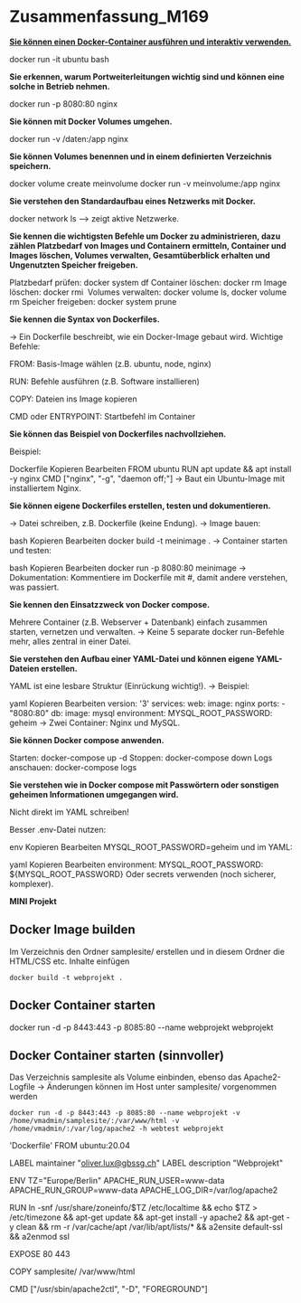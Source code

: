 # Zusammenfassung_M169

**<u>Sie können einen Docker-Container ausführen und interaktiv verwenden.</u>**

docker run -it ubuntu bash


**Sie erkennen, warum Portweiterleitungen wichtig sind und können eine solche in Betrieb nehmen.**

docker run -p 8080:80 nginx

**Sie können mit Docker Volumes umgehen.**

docker run -v /daten:/app nginx

**Sie können Volumes benennen und in einem definierten Verzeichnis speichern.**

docker volume create meinvolume
docker run -v meinvolume:/app nginx

**Sie verstehen den Standardaufbau eines Netzwerks mit Docker.**

docker network ls --> zeigt aktive Netzwerke.

**Sie kennen die wichtigsten Befehle um Docker zu administrieren, dazu zählen Platzbedarf von Images und Containern ermitteln, Container und Images löschen, Volumes verwalten, Gesamtüberblick erhalten und Ungenutzten Speicher freigeben.**

Platzbedarf prüfen: docker system df
Container löschen: docker rm <container>
Image löschen: docker rmi <image>
Volumes verwalten: docker volume ls, docker volume rm <volume>
Speicher freigeben: docker system prune

**Sie kennen die Syntax von Dockerfiles.**

→ Ein Dockerfile beschreibt, wie ein Docker-Image gebaut wird.
Wichtige Befehle:

FROM: Basis-Image wählen (z.B. ubuntu, node, nginx)

RUN: Befehle ausführen (z.B. Software installieren)

COPY: Dateien ins Image kopieren

CMD oder ENTRYPOINT: Startbefehl im Container

**Sie können das Beispiel von Dockerfiles nachvollziehen.**

Beispiel:

Dockerfile
Kopieren
Bearbeiten
FROM ubuntu
RUN apt update && apt install -y nginx
CMD ["nginx", "-g", "daemon off;"]
→ Baut ein Ubuntu-Image mit installiertem Nginx.

**Sie können eigene Dockerfiles erstellen, testen und dokumentieren.**

→ Datei schreiben, z.B. Dockerfile (keine Endung).
→ Image bauen:

bash
Kopieren
Bearbeiten
docker build -t meinimage .
→ Container starten und testen:

bash
Kopieren
Bearbeiten
docker run -p 8080:80 meinimage
→ Dokumentation: Kommentiere im Dockerfile mit #, damit andere verstehen, was passiert.

**Sie kennen den Einsatzzweck von Docker compose.**

 Mehrere Container (z.B. Webserver + Datenbank) einfach zusammen starten, vernetzen und verwalten.
→ Keine 5 separate docker run-Befehle mehr, alles zentral in einer Datei.

**Sie verstehen den Aufbau einer YAML-Datei und können eigene YAML-Dateien erstellen.**

 YAML ist eine lesbare Struktur (Einrückung wichtig!).
→ Beispiel:

yaml
Kopieren
Bearbeiten
version: '3'
services:
  web:
    image: nginx
    ports:
      - "8080:80"
  db:
    image: mysql
    environment:
      MYSQL_ROOT_PASSWORD: geheim
→ Zwei Container: Nginx und MySQL.

**Sie können Docker compose anwenden.**

Starten: docker-compose up -d
Stoppen: docker-compose down
Logs anschauen: docker-compose logs

**Sie verstehen wie in Docker compose mit Passwörtern oder sonstigen geheimen Informationen umgegangen wird.**

Nicht direkt im YAML schreiben!

Besser .env-Datei nutzen:

env
Kopieren
Bearbeiten
MYSQL_ROOT_PASSWORD=geheim
und im YAML:

yaml
Kopieren
Bearbeiten
environment:
  MYSQL_ROOT_PASSWORD: ${MYSQL_ROOT_PASSWORD}
Oder secrets verwenden (noch sicherer, komplexer).



**MINI Projekt**

## Docker Image builden
Im Verzeichnis den Ordner samplesite/ erstellen und in diesem Ordner die HTML/CSS etc. Inhalte einfügen

`docker build -t webprojekt .`

## Docker Container starten
docker run -d -p 8443:443 -p 8085:80 --name webprojekt webprojekt

## Docker Container starten (sinnvoller)
Das Verzeichnis samplesite als Volume einbinden, ebenso das Apache2-Logfile -> Änderungen können im Host unter samplesite/ vorgenommen werden

`docker run -d -p 8443:443 -p 8085:80 --name webprojekt -v /home/vmadmin/samplesite/:/var/www/html -v /home/vmadmin/:/var/log/apache2 -h webtest webprojekt`

'Dockerfile'
FROM ubuntu:20.04

LABEL maintainer "oliver.lux@gbssg.ch"
LABEL description "Webprojekt"

ENV TZ="Europe/Berlin" APACHE_RUN_USER=www-data APACHE_RUN_GROUP=www-data APACHE_LOG_DIR=/var/log/apache2

RUN ln -snf /usr/share/zoneinfo/$TZ /etc/localtime && echo $TZ > /etc/timezone && apt-get update && apt-get install -y apache2 && apt-get -y clean && rm -r /var/cache/apt /var/lib/apt/lists/* && a2ensite default-ssl && a2enmod ssl

EXPOSE 80 443

COPY samplesite/ /var/www/html

CMD ["/usr/sbin/apache2ctl", "-D", "FOREGROUND"]
